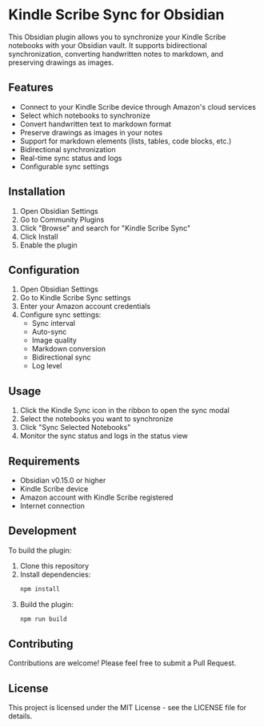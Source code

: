 # Kindle Scribe Sync for Obsidian

This Obsidian plugin allows you to synchronize your Kindle Scribe notebooks with your Obsidian vault. It supports bidirectional synchronization, converting handwritten notes to markdown, and preserving drawings as images.

## Features

- Connect to your Kindle Scribe device through Amazon's cloud services
- Select which notebooks to synchronize
- Convert handwritten text to markdown format
- Preserve drawings as images in your notes
- Support for markdown elements (lists, tables, code blocks, etc.)
- Bidirectional synchronization
- Real-time sync status and logs
- Configurable sync settings

## Installation

1. Open Obsidian Settings
2. Go to Community Plugins
3. Click "Browse" and search for "Kindle Scribe Sync"
4. Click Install
5. Enable the plugin

## Configuration

1. Open Obsidian Settings
2. Go to Kindle Scribe Sync settings
3. Enter your Amazon account credentials
4. Configure sync settings:
   - Sync interval
   - Auto-sync
   - Image quality
   - Markdown conversion
   - Bidirectional sync
   - Log level

## Usage

1. Click the Kindle Sync icon in the ribbon to open the sync modal
2. Select the notebooks you want to synchronize
3. Click "Sync Selected Notebooks"
4. Monitor the sync status and logs in the status view

## Requirements

- Obsidian v0.15.0 or higher
- Kindle Scribe device
- Amazon account with Kindle Scribe registered
- Internet connection

## Development

To build the plugin:

1. Clone this repository
2. Install dependencies:
   ```bash
   npm install
   ```
3. Build the plugin:
   ```bash
   npm run build
   ```

## Contributing

Contributions are welcome! Please feel free to submit a Pull Request.

## License

This project is licensed under the MIT License - see the LICENSE file for details. 